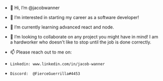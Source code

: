 - 👋 Hi, I’m @jacobwanner

- 👀 I’m interested in starting my career as a software developer!

- 🌱 I’m currently learning advanced react and node.

- 💞️ I’m looking to collaborate on any project you might have in mind! I am a hardworker who doesn't like to stop until the job is done correctly.

- 📫 Please reach out to me on:
-     Linkedin: www.linkedin.com/in/jacob-wanner
-     Discord:  @FierceGuerrilla#4453
